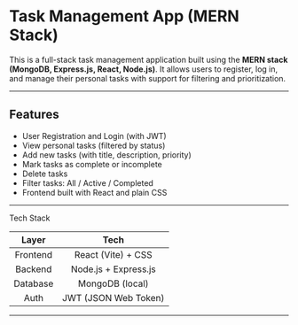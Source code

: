 
# Task Management App (MERN Stack)

This is a full-stack task management application built using the **MERN stack (MongoDB, Express.js, React, Node.js)**. It allows users to register, log in, and manage their personal tasks with support for filtering and prioritization.

---

## Features

- User Registration and Login (with JWT)
- View personal tasks (filtered by status)
- Add new tasks (with title, description, priority)
- Mark tasks as complete or incomplete
- Delete tasks
- Filter tasks: All / Active / Completed
- Frontend built with React and plain CSS

---

Tech Stack

| Layer | Tech |
|:-----:|:----:|
| Frontend | React (Vite) + CSS |
| Backend | Node.js + Express.js |
| Database | MongoDB (local) |
| Auth | JWT (JSON Web Token) |

---